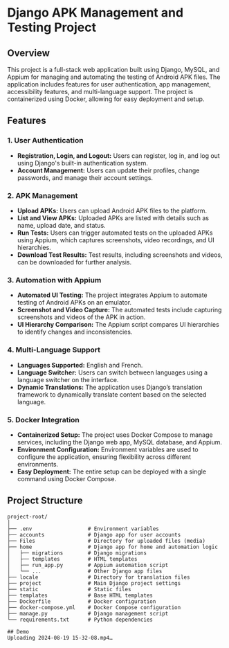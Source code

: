# Django APK Management and Testing Project

## Overview

This project is a full-stack web application built using Django, MySQL, and Appium for managing and automating the testing of Android APK files. The application includes features for user authentication, app management, accessibility features, and multi-language support. The project is containerized using Docker, allowing for easy deployment and setup.

## Features

### 1. User Authentication
- **Registration, Login, and Logout:** Users can register, log in, and log out using Django's built-in authentication system.
- **Account Management:** Users can update their profiles, change passwords, and manage their account settings.

### 2. APK Management
- **Upload APKs:** Users can upload Android APK files to the platform.
- **List and View APKs:** Uploaded APKs are listed with details such as name, upload date, and status.
- **Run Tests:** Users can trigger automated tests on the uploaded APKs using Appium, which captures screenshots, video recordings, and UI hierarchies.
- **Download Test Results:** Test results, including screenshots and videos, can be downloaded for further analysis.

### 3. Automation with Appium
- **Automated UI Testing:** The project integrates Appium to automate testing of Android APKs on an emulator.
- **Screenshot and Video Capture:** The automated tests include capturing screenshots and videos of the APK in action.
- **UI Hierarchy Comparison:** The Appium script compares UI hierarchies to identify changes and inconsistencies.

### 4. Multi-Language Support
- **Languages Supported:** English and French.
- **Language Switcher:** Users can switch between languages using a language switcher on the interface.
- **Dynamic Translations:** The application uses Django’s translation framework to dynamically translate content based on the selected language.

### 5. Docker Integration
- **Containerized Setup:** The project uses Docker Compose to manage services, including the Django web app, MySQL database, and Appium.
- **Environment Configuration:** Environment variables are used to configure the application, ensuring flexibility across different environments.
- **Easy Deployment:** The entire setup can be deployed with a single command using Docker Compose.

## Project Structure

```plaintext
project-root/
│
├── .env                  # Environment variables
├── accounts              # Django app for user accounts
├── Files                 # Directory for uploaded files (media)
├── home                  # Django app for home and automation logic
│   ├── migrations        # Django migrations
│   ├── templates         # HTML templates
│   ├── run_app.py        # Appium automation script
│   └── ...               # Other Django app files
├── locale                # Directory for translation files
├── project               # Main Django project settings
├── static                # Static files
├── templates             # Base HTML templates
├── Dockerfile            # Docker configuration
├── docker-compose.yml    # Docker Compose configuration
├── manage.py             # Django management script
└── requirements.txt      # Python dependencies

## Demo
Uploading 2024-08-19 15-32-08.mp4…


